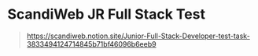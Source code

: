 # ScandiWeb JR Full Stack Test

> https://scandiweb.notion.site/Junior-Full-Stack-Developer-test-task-3833494124714845b71bf46096b6eeb9
